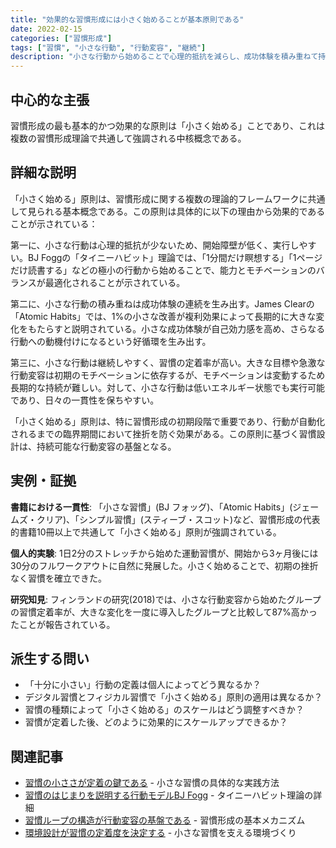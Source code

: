 ```yaml
---
title: "効果的な習慣形成には小さく始めることが基本原則である"
date: 2022-02-15
categories: ["習慣形成"]
tags: ["習慣", "小さな行動", "行動変容", "継続"]
description: "小さな行動から始めることで心理的抵抗を減らし、成功体験を積み重ねて持続的な習慣を形成する基本原則"
---
```


## 中心的な主張

習慣形成の最も基本的かつ効果的な原則は「小さく始める」ことであり、これは複数の習慣形成理論で共通して強調される中核概念である。

## 詳細な説明

「小さく始める」原則は、習慣形成に関する複数の理論的フレームワークに共通して見られる基本概念である。この原則は具体的に以下の理由から効果的であることが示されている：

第一に、小さな行動は心理的抵抗が少ないため、開始障壁が低く、実行しやすい。BJ Foggの「タイニーハビット」理論では、「1分間だけ瞑想する」「1ページだけ読書する」などの極小の行動から始めることで、能力とモチベーションのバランスが最適化されることが示されている。

第二に、小さな行動の積み重ねは成功体験の連続を生み出す。James Clearの「Atomic Habits」では、1%の小さな改善が複利効果によって長期的に大きな変化をもたらすと説明されている。小さな成功体験が自己効力感を高め、さらなる行動への動機付けになるという好循環を生み出す。

第三に、小さな行動は継続しやすく、習慣の定着率が高い。大きな目標や急激な行動変容は初期のモチベーションに依存するが、モチベーションは変動するため長期的な持続が難しい。対して、小さな行動は低いエネルギー状態でも実行可能であり、日々の一貫性を保ちやすい。

「小さく始める」原則は、特に習慣形成の初期段階で重要であり、行動が自動化されるまでの臨界期間において挫折を防ぐ効果がある。この原則に基づく習慣設計は、持続可能な行動変容の基盤となる。

## 実例・証拠

**書籍における一貫性**: 「小さな習慣」(BJ フォッグ)、「Atomic Habits」(ジェームズ・クリア)、「シンプル習慣」(スティーブ・スコット)など、習慣形成の代表的書籍10冊以上で共通して「小さく始める」原則が強調されている。

**個人的実験**: 1日2分のストレッチから始めた運動習慣が、開始から3ヶ月後には30分のフルワークアウトに自然に発展した。小さく始めることで、初期の挫折なく習慣を確立できた。

**研究知見**: フィンランドの研究(2018)では、小さな行動変容から始めたグループの習慣定着率が、大きな変化を一度に導入したグループと比較して87%高かったことが報告されている。

## 派生する問い

- 「十分に小さい」行動の定義は個人によってどう異なるか？
- デジタル習慣とフィジカル習慣で「小さく始める」原則の適用は異なるか？
- 習慣の種類によって「小さく始める」のスケールはどう調整すべきか？
- 習慣が定着した後、どのように効果的にスケールアップできるか？

## 関連記事

- [習慣の小ささが定着の鍵である](/blog/2023-01-18-tiny-habits-key/) - 小さな習慣の具体的な実践方法
- [習慣のはじまりを説明する行動モデルBJ Fogg](/blog/2023-11-22-bj-fogg-behavior-model/) - タイニーハビット理論の詳細
- [習慣ループの構造が行動変容の基盤である](/blog/2022-04-20-habit-loop-structure/) - 習慣形成の基本メカニズム
- [環境設計が習慣の定着度を決定する](/blog/2022-06-10-environment-design-habits/) - 小さな習慣を支える環境づくり